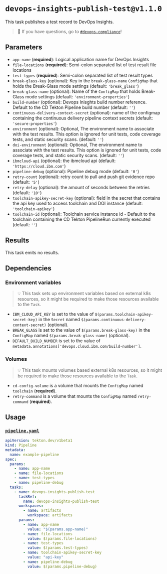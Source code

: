 
# `devops-insights-publish-test@v1.1.0`



This task publishes a test record to DevOps Insights.


> :speech_balloon: If you have questions, go to [`#devops-compliance`](https://ibm-cloudplatform.slack.com/archives/CFQHG5PP1)!

## Parameters

- `app-name` (**required**): Logical application name for DevOps Insights
- `file-locations` (**required**): Semi-colon separated list of test result file locations
- `test-types` (**required**): Semi-colon separated list of test result types
- `break-glass-key` (optional): Key in the `break-glass-name` `ConfigMap` that holds the Break-Glass mode settings (default: `'break_glass'`)
- `break-glass-name` (optional): Name of the `ConfigMap` that holds Break-Glass mode settings (default: `'environment-properties'`)
- `build-number` (optional): Devops Inisghts build number reference. Default to the CD Tekton Pipeline build number (default: `''`)
- `continuous-delivery-context-secret` (optional): name of the configmap containing the continuous delivery pipeline context secrets (default: `'secure-properties'`)
- `environment` (optional): Optional, The environment name to associate with the test results. This option is ignored for unit tests, code coverage tests, and static security scans. (default: `''`)
- `doi-environment` (optional): Optional, The environment name to associate with the test results. This option is ignored for unit tests, code coverage tests, and static security scans. (default: `''`)
- `ibmcloud-api` (optional): the ibmcloud api (default: `'https://cloud.ibm.com'`)
- `pipeline-debug` (optional): Pipeline debug mode (default: `'0'`)
- `retry-count` (optional): retry count to pull and push git evidence repo (default: `'5'`)
- `retry-delay` (optional): the amount of seconds between the retries (default: `'10'`)
- `toolchain-apikey-secret-key` (optional): field in the secret that contains the api key used to access toolchain and DOI instance (default: `'toolchain-apikey'`)
- `toolchain-id` (optional): Toolchain service instance id - Default to the toolchain containing the CD Tekton PipelineRun currently executed (default: `''`)

## Results

This task emits no results.

## Dependencies

### Environment variables

> :bulb: This task sets up environment variables based on external k8s resources, so it might be required to make those resources available to the `Task`.

- `IBM_CLOUD_API_KEY` is set to the value of `$(params.toolchain-apikey-secret-key)` in the `Secret` named `$(params.continuous-delivery-context-secret)` (optional).
- `BREAK_GLASS` is set to the value of `$(params.break-glass-key)` in the `ConfigMap` named `$(params.break-glass-name)` (optional).
- `DEFAULT_BUILD_NUMBER` is set to the value of `metadata.annotations['devops.cloud.ibm.com/build-number']`.

### Volumes

> :bulb: This task mounts volumes based external k8s resources, so it might be required to make those resources available to the `Task`.

- `cd-config-volume` is a volume that mounts the `ConfigMap` named `toolchain` (**required**).
- `retry-command` is a volume that mounts the `ConfigMap` named `retry-command` (**required**).

## Usage

### [`pipeline.yaml`](samples/pipeline.yaml)

```yaml
apiVersion: tekton.dev/v1beta1
kind: Pipeline
metadata:
  name: example-pipeline
spec:
  params:
    - name: app-name
    - name: file-locations
    - name: test-types
    - name: pipeline-debug
  tasks:
    - name: devops-insights-publish-test
      taskRef:
        name: devops-insights-publish-test
      workspaces:
        - name: artifacts
          workspace: artifacts
      params:
        - name: app-name
          value: "$(params.app-name)"
        - name: file-locations
          value: $(params.file-locations)
        - name: test-types
          value: $(params.test-types)
        - name: toolchain-apikey-secret-key
          value: "api-key"
        - name: pipeline-debug
          value: $(params.pipeline-debug)
```
